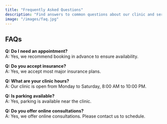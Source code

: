 ```yaml
---
title: "Frequently Asked Questions"
description: "Find answers to common questions about our clinic and services."
image: "/images/faq.jpg"
---
```


## FAQs

**Q: Do I need an appointment?**  
A: Yes, we recommend booking in advance to ensure availability.

**Q: Do you accept insurance?**  
A: Yes, we accept most major insurance plans.

**Q: What are your clinic hours?**  
A: Our clinic is open from Monday to Saturday, 8:00 AM to 10:00 PM.

**Q: Is parking available?**  
A: Yes, parking is available near the clinic.

**Q: Do you offer online consultations?**  
A: Yes, we offer online consultations. Please contact us to schedule.
